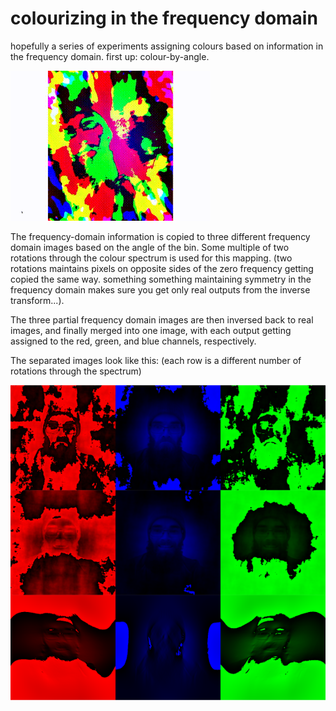 # colourizing in the frequency domain

hopefully a series of experiments assigning colours based on information in the frequency domain. first up: colour-by-angle.

![self-portrait animation where weird bright colourful artifacts obscure and follow the video](bin/data/demo.gif)

The frequency-domain information is copied to three different frequency domain images based on the angle of the bin. Some multiple of two rotations through the colour spectrum is used for this mapping. (two rotations maintains pixels on opposite sides of the zero frequency getting copied the same way. something something maintaining symmetry in the frequency domain makes sure you get only real outputs from the inverse transform...).

The three partial frequency domain images are then inversed back to real images, and finally merged into one image, with each output getting assigned to the red, green, and blue channels, respectively.

The separated images look like this: (each row is a different number of rotations through the spectrum)

![red, green, and blue parts of the separated frequency domain](bin/data/3-parts.png)
